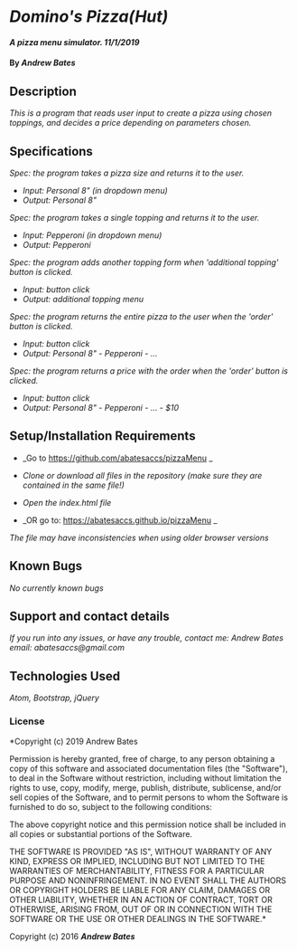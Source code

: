 # _Domino's Pizza(Hut)_

#### _A pizza menu simulator. 11/1/2019_

#### By _**Andrew Bates**_

## Description

_This is a program that reads user input to create a pizza using chosen toppings, and decides a price depending on parameters chosen._

## Specifications

_Spec: the program takes a pizza size and returns it to the user._
  * _Input: Personal 8" (in dropdown menu)_
  * _Output: Personal 8"_

_Spec: the program takes a single topping and returns it to the user._
  * _Input: Pepperoni (in dropdown menu)_
  * _Output: Pepperoni_

_Spec: the program adds another topping form when 'additional topping' button is clicked._
  * _Input: button click_
  * _Output: additional topping menu_

_Spec: the program returns the entire pizza to the user when the 'order' button is clicked._
  * _Input: button click_
  * _Output: Personal 8" - Pepperoni - ..._

_Spec: the program returns a price with the order when the 'order' button is clicked._
  * _Input: button click_
  * _Output: Personal 8" - Pepperoni - ... - $10_

## Setup/Installation Requirements

* _Go to https://github.com/abatesaccs/pizzaMenu _
* _Clone or download all files in the repository (make sure they are contained in the same file!)_
* _Open the index.html file_

* _OR go to: https://abatesaccs.github.io/pizzaMenu _

_The file may have inconsistencies when using older browser versions_

## Known Bugs

_No currently known bugs_

## Support and contact details

_If you run into any issues, or have any trouble, contact me:
 Andrew Bates
 email: abatesaccs@gmail.com_

## Technologies Used

_Atom, Bootstrap, jQuery_

### License

*Copyright (c) 2019 Andrew Bates

Permission is hereby granted, free of charge, to any person obtaining a copy
of this software and associated documentation files (the "Software"), to deal
in the Software without restriction, including without limitation the rights
to use, copy, modify, merge, publish, distribute, sublicense, and/or sell
copies of the Software, and to permit persons to whom the Software is
furnished to do so, subject to the following conditions:

The above copyright notice and this permission notice shall be included in all
copies or substantial portions of the Software.

THE SOFTWARE IS PROVIDED "AS IS", WITHOUT WARRANTY OF ANY KIND, EXPRESS OR
IMPLIED, INCLUDING BUT NOT LIMITED TO THE WARRANTIES OF MERCHANTABILITY,
FITNESS FOR A PARTICULAR PURPOSE AND NONINFRINGEMENT. IN NO EVENT SHALL THE
AUTHORS OR COPYRIGHT HOLDERS BE LIABLE FOR ANY CLAIM, DAMAGES OR OTHER
LIABILITY, WHETHER IN AN ACTION OF CONTRACT, TORT OR OTHERWISE, ARISING FROM,
OUT OF OR IN CONNECTION WITH THE SOFTWARE OR THE USE OR OTHER DEALINGS IN THE
SOFTWARE.*

Copyright (c) 2016 **_Andrew Bates_**
